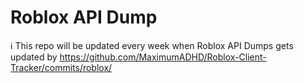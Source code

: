 # Roblox API Dump

ℹ️ This repo will be updated every week when Roblox API Dumps gets updated by https://github.com/MaximumADHD/Roblox-Client-Tracker/commits/roblox/
